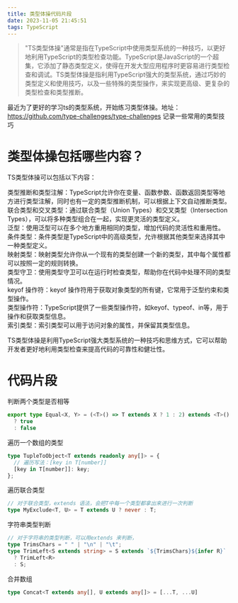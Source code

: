 ```yaml
---
title: 类型体操代码片段
date: 2023-11-05 21:45:51
tags: TypeScript
---
```


> "TS类型体操"通常是指在TypeScript中使用类型系统的一种技巧，以更好地利用TypeScript的类型检查功能。TypeScript是JavaScript的一个超集，它添加了静态类型定义，使得在开发大型应用程序时更容易进行类型检查和调试。TS类型体操是指利用TypeScript强大的类型系统，通过巧妙的类型定义和使用技巧，以及一些特殊的类型操作，来实现更高级、更复杂的类型检查和类型推断。

最近为了更好的学习ts的类型系统，开始练习类型体操。地址：
https://github.com/type-challenges/type-challenges
记录一些常用的类型技巧

# 类型体操包括哪些内容？

TS类型体操可以包括以下内容：

类型推断和类型注解：TypeScript允许你在变量、函数参数、函数返回类型等地方进行类型注解，同时也有一定的类型推断机制，可以根据上下文自动推断类型。  
联合类型和交叉类型：通过联合类型（Union Types）和交叉类型（Intersection Types），可以将多种类型组合在一起，实现更灵活的类型定义。  
泛型：使用泛型可以在多个地方重用相同的类型，增加代码的灵活性和重用性。  
条件类型：条件类型是TypeScript中的高级类型，允许根据其他类型来选择其中一种类型定义。  
映射类型：映射类型允许你从一个现有的类型创建一个新的类型，其中每个属性都可以按照一定的规则转换。  
类型守卫：使用类型守卫可以在运行时检查类型，帮助你在代码中处理不同的类型情况。  
keyof 操作符：keyof 操作符用于获取对象类型的所有键，它常用于泛型约束和类型操作。  
类型操作符：TypeScript提供了一些类型操作符，如keyof、typeof、in等，用于操作和获取类型信息。  
索引类型：索引类型可以用于访问对象的属性，并保留其类型信息。  

TS类型体操是利用TypeScript强大类型系统的一种技巧和思维方式，它可以帮助开发者更好地利用类型检查来提高代码的可靠性和健壮性。


# 代码片段

判断两个类型是否相等
```ts
export type Equal<X, Y> = (<T>() => T extends X ? 1 : 2) extends <T>() => T extends Y ? 1 : 2
  ? true
  : false

```

遍历一个数组的类型
```ts
type TupleToObject<T extends readonly any[]> = {
  // 遍历写法：[key in T[number]]
  [key in T[number]]: key;
};

```

遍历联合类型
```ts
// 对于联合类型，extends 语法，会把T中每一个类型都拿出来进行一次判断
type MyExclude<T, U> = T extends U ? never : T;
```

字符串类型判断
```ts
// 对于字符串的类型判断，可以用extends 来判断，
type TrimsChars = " " | "\n" | "\t";
type TrimLeft<S extends string> = S extends `${TrimsChars}${infer R}`
  ? TrimLeft<R>
  : S;
```

合并数组
```ts
type Concat<T extends any[], U extends any[]> = [...T, ...U]
```
